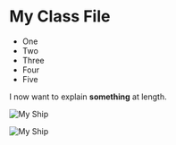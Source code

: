 # My Class File

- One
- Two
- Three
- Four
- Five


I now want to explain **something** at length.

![My Ship](/images/ship.jpg)

<img class="view-percent" src="/images/ship.jpg" alt="My Ship" />